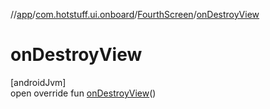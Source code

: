 //[app](../../../index.md)/[com.hotstuff.ui.onboard](../index.md)/[FourthScreen](index.md)/[onDestroyView](on-destroy-view.md)

# onDestroyView

[androidJvm]\
open override fun [onDestroyView](on-destroy-view.md)()
